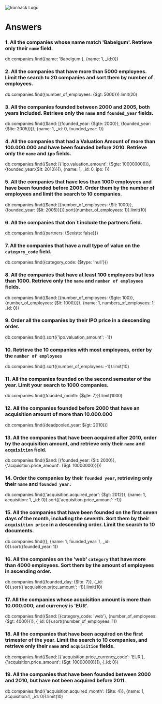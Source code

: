 ![Ironhack Logo](https://i.imgur.com/1QgrNNw.png)

# Answers

### 1. All the companies whose name match 'Babelgum'. Retrieve only their `name` field.

<!-- Your Code Goes Here -->
db.companies.find({name: 'Babelgum'}, {name: 1, _id:0})

### 2. All the companies that have more than 5000 employees. Limit the search to 20 companies and sort them by **number of employees**.

<!-- Your Code Goes Here -->
db.companies.find({number_of_employees: {$gt: 5000}}).limit(20)

### 3. All the companies founded between 2000 and 2005, both years included. Retrieve only the `name` and `founded_year` fields.

<!-- Your Code Goes Here -->
db.companies.find({$and: [{founded_year: {$gte: 2000}}, {founded_year:{$lte: 2005}}]}, {name: 1, _id: 0, founded_year: 1})

### 4. All the companies that had a Valuation Amount of more than 100.000.000 and have been founded before 2010. Retrieve only the `name` and `ipo` fields.

<!-- Your Code Goes Here -->
db.companies.find({$and: [{'ipo.valuation_amount': {$gte: 100000000}}, {founded_year:{$lt: 2010}}]}, {name: 1, _id: 0, ipo: 1})

### 5. All the companies that have less than 1000 employees and have been founded before 2005. Order them by the number of employees and limit the search to 10 companies.

<!-- Your Code Goes Here -->
db.companies.find({$and: [{number_of_employees: {$lt: 1000}}, {founded_year: {$lt: 2005}}]}).sort({number_of_employees: 1}).limit(10)

### 6. All the companies that don´t include the partners field.

<!-- Your Code Goes Here -->
db.companies.find({partners: {$exists: false}})

### 7. All the companies that have a null type of value on the `category_code` field.

<!-- Your Code Goes Here -->
db.companies.find({category_code: {$type: 'null'}})

### 8. All the companies that have at least 100 employees but less than 1000. Retrieve only the `name` and `number of employees` fields.

<!-- Your Code Goes Here -->
db.companies.find({$and: [{number_of_employees: {$gte: 100}}, {number_of_employees: {$lt: 1000}}]}, {name: 1, numbers_of_employees: 1, _id: 0})

### 9. Order all the companies by their IPO price in a descending order.

<!-- Your Code Goes Here -->
db.companies.find().sort({'ipo.valuation_amount': -1})

### 10. Retrieve the 10 companies with most employees, order by the `number of employees`

<!-- Your Code Goes Here -->
db.companies.find().sort({number_of_employees: -1}).limit(10)

### 11. All the companies founded on the second semester of the year. Limit your search to 1000 companies.

<!-- Your Code Goes Here -->
db.companies.find({founded_month: {$gte: 7}}).limit(1000)

### 12. All the companies founded before 2000 that have an acquisition amount of more than 10.000.000

<!-- Your Code Goes Here -->
db.companies.find({deadpooled_year: ${gt: 2010}})

### 13. All the companies that have been acquired after 2010, order by the acquisition amount, and retrieve only their `name` and `acquisition` field.

<!-- Your Code Goes Here -->
db.companies.find({$and: [{founded_year: {$lt: 2000}}, {'acquisition.price_amount': {$gt: 10000000}}]})


### 14. Order the companies by their `founded year`, retrieving only their `name` and `founded year`.

<!-- Your Code Goes Here -->
db.companies.find({'acquisition.acquired_year': {$gt: 2012}}, {name: 1, acquisition: 1, _id: 0}).sort({'acquisition.price_amount': -1})


### 15. All the companies that have been founded on the first seven days of the month, including the seventh. Sort them by their `acquisition price` in a descending order. Limit the search to 10 documents.

<!-- Your Code Goes Here -->
db.companies.find({}, {name: 1, founded_year: 1, _id: 0}).sort({founded_year: 1})

### 16. All the companies on the 'web' `category` that have more than 4000 employees. Sort them by the amount of employees in ascending order.

<!-- Your Code Goes Here -->
db.companies.find({founded_day: {$lte: 7}}, {_id: 0}).sort({'acquisition.price_amount': -1}).limit(10)


### 17. All the companies whose acquisition amount is more than 10.000.000, and currency is 'EUR'.

<!-- Your Code Goes Here -->
db.companies.find({$and: [{category_code: 'web'}, {number_of_employees: {$gt: 4000}}]}, {_id: 0}).sort({number_of_employees: 1})


### 18. All the companies that have been acquired on the first trimester of the year. Limit the search to 10 companies, and retrieve only their `name` and `acquisition` fields.

<!-- Your Code Goes Here -->
db.companies.find({$and: [{'acquisition.price_currency_code': 'EUR'}, {'acquisition.price_amount': {$gt: 10000000}}]}, {_id: 0})


### 19. All the companies that have been founded between 2000 and 2010, but have not been acquired before 2011.

<!-- Your Code Goes Here -->
db.companies.find({'acquisition.acquired_month': {$lte: 4}}, {name: 1, acquisition:1, _id: 0}).limit(10)


